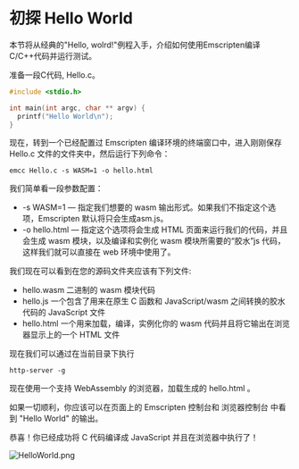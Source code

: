 # 初探 Hello World

本节将从经典的"Hello, wolrd!"例程入手，介绍如何使用Emscripten编译C/C++代码并运行测试。

准备一段C代码, Hello.c。

```c
#include <stdio.h>

int main(int argc, char ** argv) {
  printf("Hello World\n");
}
```

现在，转到一个已经配置过 Emscripten 编译环境的终端窗口中，进入刚刚保存 Hello.c 文件的文件夹中，然后运行下列命令：

```shell
emcc Hello.c -s WASM=1 -o hello.html
```

我们简单看一段参数配置：

- -s WASM=1 — 指定我们想要的 wasm 输出形式。如果我们不指定这个选项，Emscripten 默认将只会生成asm.js。
- -o hello.html — 指定这个选项将会生成 HTML 页面来运行我们的代码，并且会生成 wasm 模块，以及编译和实例化 wasm 模块所需要的“胶水”js 代码，这样我们就可以直接在 web 环境中使用了。

我们现在可以看到在您的源码文件夹应该有下列文件:

- hello.wasm 二进制的 wasm 模块代码
- hello.js 一个包含了用来在原生 C 函数和 JavaScript/wasm 之间转换的胶水代码的 JavaScript 文件
- hello.html 一个用来加载，编译，实例化你的 wasm 代码并且将它输出在浏览器显示上的一个 HTML 文件

现在我们可以通过在当前目录下执行

```shell
http-server -g
```

现在使用一个支持 WebAssembly 的浏览器，加载生成的 hello.html 。

如果一切顺利，你应该可以在页面上的 Emscripten 控制台和 浏览器控制台 中看到 "Hello World" 的输出。

恭喜！你已经成功将 C 代码编译成 JavaScript 并且在浏览器中执行了！


![HelloWorld.png](https://p3-juejin.byteimg.com/tos-cn-i-k3u1fbpfcp/6e72b52a1450410b895bd0ee91fd82e4~tplv-k3u1fbpfcp-watermark.image?)
